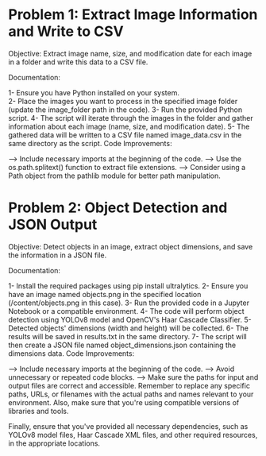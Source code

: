 # Problem 1: Extract Image Information and Write to CSV
Objective: Extract image name, size, and modification date for each image in a folder and write this data to a CSV file.

Documentation:

  1- Ensure you have Python installed on your system.<br />
  2- Place the images you want to process in the specified image folder (update the image_folder path in the code).
  3- Run the provided Python script.
  4- The script will iterate through the images in the folder and gather information about each image (name, size, and modification date).
  5- The gathered data will be written to a CSV file named image_data.csv in the same directory as the script.
Code Improvements:

  --> Include necessary imports at the beginning of the code.
  --> Use the os.path.splitext() function to extract file extensions.
  --> Consider using a Path object from the pathlib module for better path manipulation.
# Problem 2: Object Detection and JSON Output
Objective: Detect objects in an image, extract object dimensions, and save the information in a JSON file.

Documentation:

  1- Install the required packages using pip install ultralytics.
  2- Ensure you have an image named objects.png in the specified location (/content/objects.png in this case).
  3- Run the provided code in a Jupyter Notebook or a compatible environment.
  4- The code will perform object detection using YOLOv8 model and OpenCV's Haar Cascade Classifier.
  5- Detected objects' dimensions (width and height) will be collected.
  6- The results will be saved in results.txt in the same directory.
  7- The script will then create a JSON file named object_dimensions.json containing the dimensions data.
Code Improvements:

  --> Include necessary imports at the beginning of the code.
  --> Avoid unnecessary or repeated code blocks.
  --> Make sure the paths for input and output files are correct and accessible.
Remember to replace any specific paths, URLs, or filenames with the actual paths and names relevant to your environment. Also, make sure that you're using compatible versions of libraries and tools.

Finally, ensure that you've provided all necessary dependencies, such as YOLOv8 model files, Haar Cascade XML files, and other required resources, in the appropriate locations.
